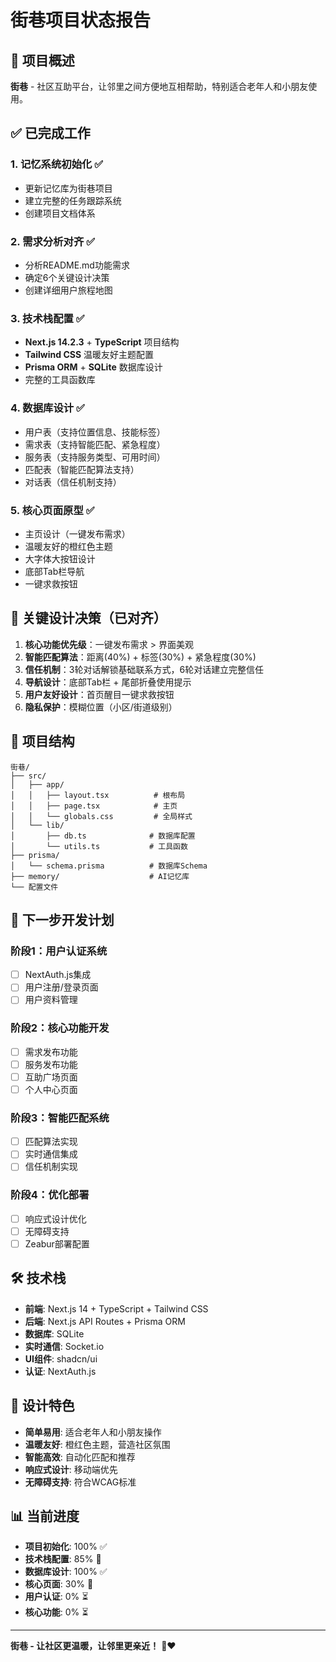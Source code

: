 # 街巷项目状态报告

## 🎯 项目概述
**街巷** - 社区互助平台，让邻里之间方便地互相帮助，特别适合老年人和小朋友使用。

## ✅ 已完成工作

### 1. 记忆系统初始化 ✅
- 更新记忆库为街巷项目
- 建立完整的任务跟踪系统
- 创建项目文档体系

### 2. 需求分析对齐 ✅
- 分析README.md功能需求
- 确定6个关键设计决策
- 创建详细用户旅程地图

### 3. 技术栈配置 ✅
- **Next.js 14.2.3** + **TypeScript** 项目结构
- **Tailwind CSS** 温暖友好主题配置
- **Prisma ORM** + **SQLite** 数据库设计
- 完整的工具函数库

### 4. 数据库设计 ✅
- 用户表（支持位置信息、技能标签）
- 需求表（支持智能匹配、紧急程度）
- 服务表（支持服务类型、可用时间）
- 匹配表（智能匹配算法支持）
- 对话表（信任机制支持）

### 5. 核心页面原型 ✅
- 主页设计（一键发布需求）
- 温暖友好的橙红色主题
- 大字体大按钮设计
- 底部Tab栏导航
- 一键求救按钮

## 🎯 关键设计决策（已对齐）

1. **核心功能优先级**：一键发布需求 > 界面美观
2. **智能匹配算法**：距离(40%) + 标签(30%) + 紧急程度(30%)
3. **信任机制**：3轮对话解锁基础联系方式，6轮对话建立完整信任
4. **导航设计**：底部Tab栏 + 尾部折叠使用提示
5. **用户友好设计**：首页醒目一键求救按钮
6. **隐私保护**：模糊位置（小区/街道级别）

## 🚀 项目结构

```
街巷/
├── src/
│   ├── app/
│   │   ├── layout.tsx          # 根布局
│   │   ├── page.tsx            # 主页
│   │   └── globals.css         # 全局样式
│   └── lib/
│       ├── db.ts              # 数据库配置
│       └── utils.ts           # 工具函数
├── prisma/
│   └── schema.prisma          # 数据库Schema
├── memory/                    # AI记忆库
└── 配置文件
```

## 🔄 下一步开发计划

### 阶段1：用户认证系统
- [ ] NextAuth.js集成
- [ ] 用户注册/登录页面
- [ ] 用户资料管理

### 阶段2：核心功能开发
- [ ] 需求发布功能
- [ ] 服务发布功能
- [ ] 互助广场页面
- [ ] 个人中心页面

### 阶段3：智能匹配系统
- [ ] 匹配算法实现
- [ ] 实时通信集成
- [ ] 信任机制实现

### 阶段4：优化部署
- [ ] 响应式设计优化
- [ ] 无障碍支持
- [ ] Zeabur部署配置

## 🛠️ 技术栈

- **前端**: Next.js 14 + TypeScript + Tailwind CSS
- **后端**: Next.js API Routes + Prisma ORM
- **数据库**: SQLite
- **实时通信**: Socket.io
- **UI组件**: shadcn/ui
- **认证**: NextAuth.js

## 🎨 设计特色

- **简单易用**: 适合老年人和小朋友操作
- **温暖友好**: 橙红色主题，营造社区氛围
- **智能高效**: 自动化匹配和推荐
- **响应式设计**: 移动端优先
- **无障碍支持**: 符合WCAG标准

## 📊 当前进度

- **项目初始化**: 100% ✅
- **技术栈配置**: 85% 🔄
- **数据库设计**: 100% ✅
- **核心页面**: 30% 🔄
- **用户认证**: 0% ⏳
- **核心功能**: 0% ⏳

---

**街巷 - 让社区更温暖，让邻里更亲近！** 🏡❤️